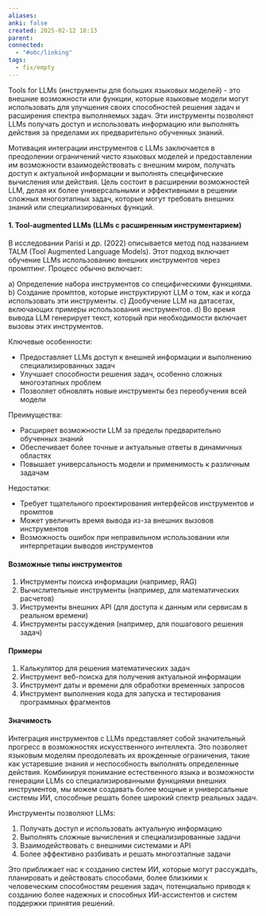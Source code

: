 ```yaml
---
aliases: 
anki: false
created: 2025-02-12 18:13
parent:
connected:
  - "#обс/linking"
tags:
  - fix/empty
---
```


Tools for LLMs (инструменты для больших языковых моделей) - это внешние возможности или функции, которые языковые модели могут использовать для улучшения своих способностей решения задач и расширения спектра выполняемых задач. Эти инструменты позволяют LLMs получать доступ и использовать информацию или выполнять действия за пределами их предварительно обученных знаний.

Мотивация интеграции инструментов с LLMs заключается в преодолении ограничений чисто языковых моделей и предоставлении им возможности взаимодействовать с внешним миром, получать доступ к актуальной информации и выполнять специфические вычисления или действия. Цель состоит в расширении возможностей LLM, делая их более универсальными и эффективными в решении сложных многоэтапных задач, которые могут требовать внешних знаний или специализированных функций.

#### 1. Tool-augmented LLMs (LLMs с расширенным инструментарием)

В исследовании Parisi и др. (2022) описывается метод под названием TALM (Tool Augmented Language Models). Этот подход включает обучение LLMs использованию внешних инструментов через промптинг. Процесс обычно включает:

a) Определение набора инструментов со специфическими функциями.
b) Создание промптов, которые инструктируют LLM о том, как и когда использовать эти инструменты.
c) Дообучение LLM на датасетах, включающих примеры использования инструментов.
d) Во время вывода LLM генерирует текст, который при необходимости включает вызовы этих инструментов.

Ключевые особенности:
- Предоставляет LLMs доступ к внешней информации и выполнению специализированных задач
- Улучшает способности решения задач, особенно сложных многоэтапных проблем
- Позволяет обновлять новые инструменты без переобучения всей модели

Преимущества:
- Расширяет возможности LLM за пределы предварительно обученных знаний
- Обеспечивает более точные и актуальные ответы в динамичных областях
- Повышает универсальность модели и применимость к различным задачам

Недостатки:
- Требует тщательного проектирования интерфейсов инструментов и промптов
- Может увеличить время вывода из-за внешних вызовов инструментов
- Возможность ошибок при неправильном использовании или интерпретации выводов инструментов

#### Возможные типы инструментов
1. Инструменты поиска информации (например, RAG)
2. Вычислительные инструменты (например, для математических расчетов)
3. Инструменты внешних API (для доступа к данным или сервисам в реальном времени)
4. Инструменты рассуждения (например, для пошагового решения задач)

#### Примеры

1. Калькулятор для решения математических задач
2. Инструмент веб-поиска для получения актуальной информации
3. Инструмент даты и времени для обработки временных запросов
4. Инструмент выполнения кода для запуска и тестирования программных фрагментов

#### Значимость

Интеграция инструментов с LLMs представляет собой значительный прогресс в возможностях искусственного интеллекта. Это позволяет языковым моделям преодолевать их врожденные ограничения, такие как устаревшие знания и неспособность выполнять определенные действия. Комбинируя понимание естественного языка и возможности генерации LLMs со специализированными функциями внешних инструментов, мы можем создавать более мощные и универсальные системы ИИ, способные решать более широкий спектр реальных задач.

Инструменты позволяют LLMs:
1. Получать доступ и использовать актуальную информацию
2. Выполнять сложные вычисления и специализированные задачи
3. Взаимодействовать с внешними системами и API
4. Более эффективно разбивать и решать многоэтапные задачи

Это приближает нас к созданию систем ИИ, которые могут рассуждать, планировать и действовать способами, более близкими к человеческим способностям решения задач, потенциально приводя к созданию более надежных и способных ИИ-ассистентов и систем поддержки принятия решений.
